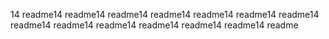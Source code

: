 14 readme14 readme14 readme14 readme14 readme14 readme14 readme14 readme14 readme14 readme14 readme14 readme14 readme14 readme
